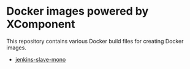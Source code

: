 # Docker images powered by XComponent

This repository contains various Docker build files for creating Docker images.

* [jenkins-slave-mono](jenkins-slave-mono/README.md)